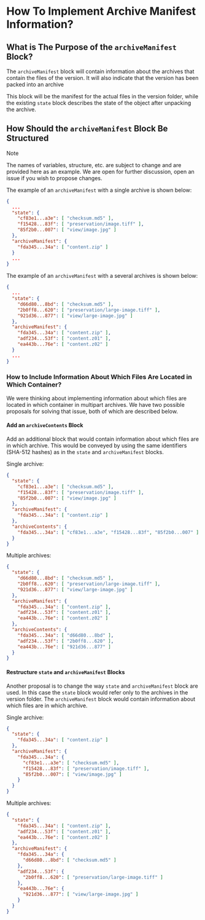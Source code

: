 # How To Implement Archive Manifest Information?

## What is The Purpose of the `archiveManifest` Block?
The `archiveManifest` block will contain information about the archives that contain the files of the version.
It will also indicate that the version has been packed into an archive

This block will be the manifest for the actual files in the version folder, while the existing `state` block describes the state of the object after unpacking the archive.

## How Should the `archiveManifest` Block Be Structured
> [!NOTE]
> The names of variables, structure, etc. are subject to change and are provided here as an example.
> We are open for further discussion, open an issue if you wish to propose changes.

The example of an `archiveManifest` with a single archive is shown below:
```json
{
  ...
  "state": {
    "cf83e1...a3e": [ "checksum.md5" ],
    "f15428...83f": [ "preservation/image.tiff" ],
    "85f2b0...007": [ "view/image.jpg" ]
  },
  "archiveManifest": {
    "fda345...34a": [ "content.zip" ]
  }
  ...
}
```     

The example of an `archiveManifest` with a several archives is shown below:
```json
{
  ...
  "state": {
    "d66d80...8bd": [ "checksum.md5" ],
    "2b0ff8...620": [ "preservation/large-image.tiff" ],
    "921d36...877": [ "view/large-image.jpg" ]
  },
  "archiveManifest": {
    "fda345...34a": [ "content.zip" ],
    "adf234...53f": [ "content.z01" ],
    "ea443b...76e": [ "content.z02" ]
  }
  ...
}
```

### How to Include Information About Which Files Are Located in Which Container?
We were thinking about implementing information about which files are located in which container in multipart archives.
We have two possible proposals for solving that issue, both of which are described below.

#### Add an `archiveContents` Block
Add an additional block that would contain information about which files are in which archive.
This would be conveyed by using the same identifiers (SHA-512 hashes) as in the `state` and `archiveManifest` blocks.

Single archive:
```json
{
  "state": {
    "cf83e1...a3e": [ "checksum.md5" ],
    "f15428...83f": [ "preservation/image.tiff" ],
    "85f2b0...007": [ "view/image.jpg" ]
  },
  "archiveManifest": {
    "fda345...34a": [ "content.zip" ]
  },
  "archiveContents": {
    "fda345...34a": [ "cf83e1...a3e", "f15428...83f", "85f2b0...007" ]
  }
}
```

Multiple archives:
```json
{      
  "state": {
    "d66d80...8bd": [ "checksum.md5" ],
    "2b0ff8...620": [ "preservation/large-image.tiff" ],
    "921d36...877": [ "view/large-image.jpg" ]
  },
  "archiveManifest": {
    "fda345...34a": [ "content.zip" ],
    "adf234...53f": [ "content.z01" ],
    "ea443b...76e": [ "content.z02" ]
  },
  "archiveContents": {
    "fda345...34a": [ "d66d80...8bd" ],
    "adf234...53f": [ "2b0ff8...620" ],
    "ea443b...76e": [ "921d36...877" ]
  }
}
```

#### Restructure `state` and `archiveManifest` Blocks
Another proposal is to change the way `state` and `archiveManifest` block are used.
In this case the `state` block would refer only to the archives in the version folder.
The `archiveManifest` block would contain information about which files are in which archive.

Single archive:
```json
{
  "state": {
    "fda345...34a": [ "content.zip" ]
  },
  "archiveManifest": {
    "fda345...34a": {
      "cf83e1...a3e": [ "checksum.md5" ],
      "f15428...83f": [ "preservation/image.tiff" ],
      "85f2b0...007": [ "view/image.jpg" ]
    }
  }
}
```

Multiple archives:
```json
{      
  "state": {
    "fda345...34a": [ "content.zip" ],
    "adf234...53f": [ "content.z01" ],
    "ea443b...76e": [ "content.z02" ]
  },
  "archiveManifest": {
    "fda345...34a": {
      "d66d80...8bd": [ "checksum.md5" ]
    },
    "adf234...53f": {
      "2b0ff8...620": [ "preservation/large-image.tiff" ]
    },
    "ea443b...76e": {
      "921d36...877": [ "view/large-image.jpg" ]
    }
  }
}
```